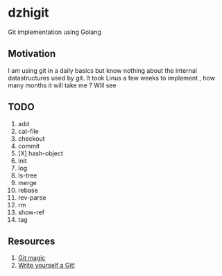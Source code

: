 # dzhigit
Git implementation using Golang 

## Motivation
I am using git in a daily basics but know nothing about the internal datastructures used by git. It took Linus a few weeks to implement , how many months it will take me ? Will see 

## TODO
1. add 
2. cat-file 
3. checkout 
4. commit 
5. [X] hash-object 
6. init 
7. log 
8. ls-tree 
9. merge 
10. rebase 
11. rev-parse 
12. rm 
13. show-ref 
14. tag 


## Resources
1. [Git magic](http://www-cs-students.stanford.edu/~blynn/gitmagic/ch01.html)
2. [Write yourself a Git!](https://wyag.thb.lt/)
